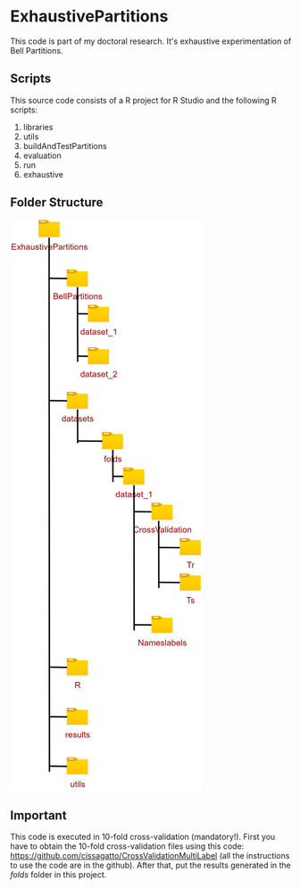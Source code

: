 # ExhaustivePartitions
This code is part of my doctoral research. It's exhaustive experimentation of Bell Partitions.

## Scripts
This source code consists of a R project for R Studio and the following R scripts:

1. libraries
2. utils
3. buildAndTestPartitions
4. evaluation
5. run
6. exhaustive

## Folder Structure
<img src="https://github.com/cissagatto/ExhaustivePartitions/blob/main/pastas.png">

## Important
This code is executed in 10-fold cross-validation (mandatory!). First you have to obtain the 10-fold cross-validation files using this code: https://github.com/cissagatto/CrossValidationMultiLabel (all the instructions to use the code are in the github). After that, put the results generated in the *folds* folder in this project. 
